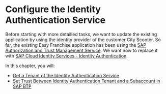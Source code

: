 # Configure the Identity Authentication Service

Before starting with more detailled tasks, we want to update the existing application by using the identity provider of the customer City Scooter. So far, the existing Easy Franchise application has been using the [SAP Authorization and Trust Management Service](https://discovery-center.cloud.sap/serviceCatalog/authorization-and-trust-management-service/?region=all). We want now to replace it with [SAP Cloud Identity Services - Identity Authentication](https://discovery-center.cloud.sap/serviceCatalog/identity-authentication/?region=all).

In this chapter, you will:
- [Get a Tenant of the Identity Authentication Service](get-ias/README.md)
- [Set Trust Between Identity Authentication Tenant and a Subaccount in SAP BTP](set-trust-between-ias-and-btp/README.md)
